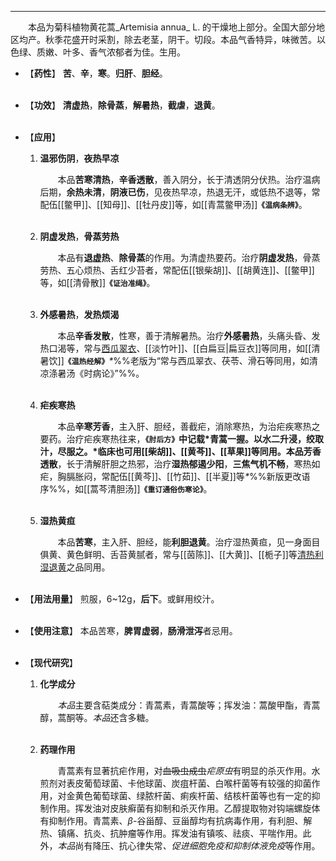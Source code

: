 ---

&emsp;&emsp;本品为菊科植物黄花蒿_Artemisia annua_ L. 的干燥地上部分。全国大部分地区均产。秋季花盛开时采割，除去老茎，阴干。切段。本品气香特异，味微苦。以色绿、质嫩、叶多、香气浓郁者为佳。生用。

- 【**药性**】
	**苦**、**辛**，**寒**。**归肝**、**胆经**。<br></br>

- 【**功效**】
	**清虚热**，**除骨蒸**，**解暑热**，**截虐**，**退黄**。<br></br>

- 【**应用**】
	1. **温邪伤阴**，**夜热早凉**
		
		&emsp;&emsp;本品**苦寒清热**，**辛香透散**，善入阴分，长于清透阴分伏热。治疗温病后期，**余热未清**，**阴液已伤**，见夜热早凉，热退无汗，或低热不退等，常配伍[[鳖甲]]、[[知母]]、[[牡丹皮]]等，如[[青蒿鳖甲汤]]**`《温病条辨》`**。<br></br>
	
	2. **阴虚发热**，**骨蒸劳热**
		
		&emsp;&emsp;本品有**退虚热**、**除骨蒸**的作用。为清虚热要药。治疗**阴虚发热**，骨蒸劳热、五心烦热、舌红少苔者，常配伍[[银柴胡]]、[[胡黄连]]、[[鳖甲]]等，如[[清骨散]]**`《证治准绳》`**。<br></br>
	
	3. **外感暑热**，**发热烦渴**
		
		&emsp;&emsp;本品**辛香发散**，性寒，善于清解暑热。治疗**外感暑热**，头痛头昏、发热口渴等，常与<ins>西瓜翠衣</ins>、[[淡竹叶]]、[[白扁豆|扁豆衣]]等同用，如[[清暑饮]]**`《温热经解》`**<dfn>\*</dfn>%%老版为“常与西瓜翠衣、茯苓、滑石等同用，如清凉涤暑汤《时病论》”%%。<br></br>
	
	4. **疟疾寒热**
		
		&emsp;&emsp;本品**辛寒芳香**，主入肝、胆经，善截疟，消除寒热，为治疟疾寒热之要药。治疗疟疾寒热往来，**`《肘后方》`**中记载*青蒿一握。以水二升浸，绞取汁，尽服之。*临床也可用[[柴胡]]、[[黄芩]]、[[草果]]等同用。本品**芳香透散**，长于清解肝胆之热邪，治疗**湿热郁遏少阳**，**三焦气机不畅**，寒热如疟，胸膈胀闷，常配伍[[黄芩]]、[[竹茹]]、[[半夏]]等<dfn>\*</dfn>%%新版更改语序%%，如[[蒿芩清胆汤]]**`《重订通俗伤寒论》`**。<br></br>
	
	5. **湿热黄疸**
		
		&emsp;&emsp;本品**苦寒**，主入肝、胆经，能**利胆退黄**。治疗湿热黄疸，见一身面目俱黄、黄色鲜明、舌苔黄腻者，常与[[茵陈]]、[[大黄]]、[[栀子]]等<ins>清热利湿退黄</ins>之品同用。<br></br>

- 【**用法用量**】
	煎服，6~12g，**后下**。或鲜用绞汁。<br></br>

- 【**使用注意**】
	本品苦寒，**脾胃虚弱**，**肠滑泄泻**者忌用。<br></br>

- 【**现代研究**】
	1. **化学成分**
		
		&emsp;&emsp;<dfn>本品</dfn>主要含萜类成分：青蒿素，青蒿酸等；挥发油：蒿酸甲酯，青蒿醇，蒿酮等。<dfn>本品</dfn>还含多糖。<br></br>
	
	2. **药理作用**
		
		&emsp;&emsp;青蒿素有显著抗疟作用，对~~血吸虫成虫~~<dfn>疟原虫</dfn>有明显的杀灭作用。水煎剂对表皮葡萄球菌、卡他球菌、炭疽杆菌、白喉杆菌等有较强的抑菌作用，对金黄色葡萄球菌、绿脓杆菌、痢疾杆菌、结核杆菌等也有一定的抑制作用。挥发油对皮肤癣菌有抑制和杀灭作用。乙醇提取物对钩端螺旋体有抑制作用。青蒿素、$β$-谷甾醇、豆甾醇均有抗病毒作用<dfn>，</dfn>有利胆、解热、镇痛、抗炎、抗肿瘤等作用。挥发油有镇咳、祛痰、平喘作用。此外，<dfn>本品</dfn>尚有降压、抗心律失常<dfn>、促进细胞免疫和抑制体液免疫</dfn>等作用。
